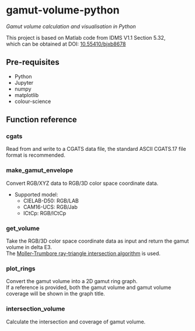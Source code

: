 # gamut-volume-python

*Gamut volume calculation and visualisation in Python*  

This project is based on Matlab code from IDMS V1.1 Section 5.32,  
which can be obtained at DOI: [10.55410/bjxb8678](https://www.sid.org/Standards/ICDM-DOI#gamut_volume_1.1r02)  

## Pre-requisites

- Python  
- Jupyter  
- numpy  
- matplotlib  
- colour-science  

## Function reference

### cgats

Read from and write to a CGATS data file, the standard ASCII CGATS.17 file format is recommended.  

### make_gamut_envelope

Convert RGB/XYZ data to RGB/3D color space coordinate data.  

- Supported model:  
  - CIELAB-D50: RGB/LAB  
  - CAM16-UCS: RGB/Jab  
  - ICtCp: RGB/ICtCp  

### get_volume

Take the RGB/3D color space coordinate data as input and return the gamut volume in delta E3.  
The [Moller-Trumbore ray-triangle intersection algorithm](https://doi.org/10.1080/10867651.1997.10487472) is used.  

### plot_rings

Convert the gamut volume into a 2D gamut ring graph.  
If a reference is provided, both the gamut volume and gamut volume coverage will be shown in the graph title.  

### intersection_volume

Calculate the intersection and coverage of gamut volume.  
